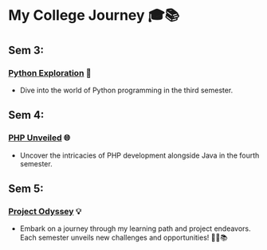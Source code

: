 # My College Journey 🎓📚

## Sem 3:
### [Python Exploration](/Sem%203/Readme.md) 🐍
- Dive into the world of Python programming in the third semester.

## Sem 4:
### [PHP Unveiled](/Sem%204/Readme.md) 🌐
- Uncover the intricacies of PHP development alongside Java in the fourth semester.

## Sem 5:
### [Project Odyssey](/Sem%205/Project/Project%20Idea's.md) 💡
- Embark on a journey through my learning path and project endeavors. Each semester unveils new challenges and opportunities! 🌟🚀📚
